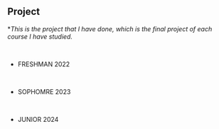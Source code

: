 
Project
------------------------------------------------------------------------------------------------
**This is the project that I have done, which is the final project of each course I have studied.*

<br>

- FRESHMAN 2022

<br>

- SOPHOMRE 2023

<br>

- JUNIOR 2024